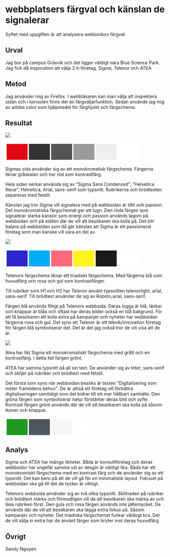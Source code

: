 webbplatsers färgval och känslan de signalerar
=======================

Syftet med uppgiften är att analysera webbsidors färgval.

Urval
-----------------------

Jag bor på campus Gräsvik och det ligger väldigt nära Blue Science Park. Jag fick då insporation att välja 3 it-företag, Sigma, Telenor och ATEA

Metod
-----------------------

Jag använder mig av Firefox. I webbläsaren kan man välja att inspektera sidan och i konsolen finns det en färgväljarfunktion. Sedan använde jag mig av adobe color som hjälpmedel för färghjulet och färgschema.

Resultat
-----------------------


<img class="analysisImg" src ="../image/sigma.png">

<table style="border-spacing: 4px; border-collapse: separate">
<tr>
<td style="height: 50px; width: 50px; background-color: #e30613">
<td style="height: 50px; width: 50px; background-color: #333333">
<td style="height: 50px; width: 50px; background-color: #555555">
<td style="height: 50px; width: 50px; background-color: #9b9b9b">
<td style="height: 50px; width: 50px; background-color: #eeeeee">
<td style="height: 50px; width: 50px; background-color: #ffffff">
</tr>
</table>

<span class="boldtext">Sigmas</span> sida använder sig av ett monokromatisk färgschema. Färgerna liknar gråskalan och har röd som kontrastfärg.

Hela sidan verkar använda sig av "Sigma Sans Condensed", "Helvetica Neue", Helvetica, Arial, sans-serif som typsnitt. Rubrikerna och brödtexten separeras med fetstil.

Känslan jag tror Sigma vill signalera med på webbsidan är tillit och passion. Det monokromatiska färgschemat ger ett lugn. Den röda färgen som signalerar starka känslor som energi och passion används lagom på webbsidan och på ställen där de vill att besökaren ska kolla på. Det blir balans på webbsidan som då ger känslan att Sigma är ett passionerat företag som man kanske vill vara en del av.


<img class="analysisImg" src ="../image/telenor.png">


<table style="border-spacing: 4px; border-collapse: separate">
<tr>
<td style="height: 50px; width: 50px; background-color: #2d28cd">
<td style="height: 50px; width: 50px; background-color: #01acfb">
<td style="height: 50px; width: 50px; background-color: #ff687a">
<td style="height: 50px; width: 50px; background-color: #fff319">
<td style="height: 50px; width: 50px; background-color: #1a1a1a">
<td style="height: 50px; width: 50px; background-color: #ffffff">
</tr>
</table>

<span class="boldtext">Telenors</span> färgschema liknar ett triadiskt färgschema. Med färgerna blå som huvudfärg och rosa och gul som kontrastfärger. 

Till rubriker som H1 och H2 har Telenor använt typsnitten telenorlight, arial, sans-serif. Till brödtext använder de sig av Roboto,arial, sans-serif.

Färgen blå används flitigt på Telenors webbsida. Deras logga är blå, länkar och knappar är blåa och oftast har deras bilder också en blå bakgrund. För att få besökaren att kolla extra på kampanjer och nyheter har webbsidan färgerna rosa och gul. Det syns att Telenor är ett teknik/innovation företag för färgen blå symboliserar det. Det är det jag också tror de vill visa att de är.


<img class="analysisImg" src ="../image/atea.png">

<span class="boldtext">Atea</span> har likt  Sigma ett monokromatiskt färgschema med grått och en kontrastfärg. I detta fall färgen grönt.

ATEA har samma typsnitt på all sin text. De använder sig av Inter, sans-serif och skiljer på rubriker och brödtext med fetstil.

Det första som syns när webbsidan besöks är texten "Digitalisering som möter framtidens behov". De är alltså ett företag vill förbättra digitaliseringen samtidigt som det bidrar till ett mer hållbart samhälle. Den gröna färgen som symboliserar natur förstärker deras bild och syfte. Kontrast färgen grönt används där de vill att besökaren ska kolla på såsom ikoner och knappar.


<table style="border-spacing: 4px; border-collapse: separate">
<tr>
<td style="height: 50px; width: 50px; background-color: #1f981f">
<td style="height: 50px; width: 50px; background-color: #4d575d">
<td style="height: 50px; width: 50px; background-color: #f6f6f6">
<td style="height: 50px; width: 50px; background-color: #ffffff">
</tr>
</table>





Analys
-----------------------

Sigma och ATEA har många likheter. Båda är konsultföretag och deras webbsidor har ungefär samma val av desgin är väldigt lika. Båda har ett monokromiskt färgschema med en kontrast färg och de använder sig av ett typsnitt. Det kan bero på att de vill gå för en minimalistik layout. Fokuset på webbsidan ska gå till det de tycker är viktigt.

Telenors webbsida använder sig av två olika typsnitt. Skillnaden på rubriker och brödtext märks och förmodligen vill de att besökaren ska märka av och läsa rubriken först. Den gula och rosa färgen används inte jättemycket. De används där de vill att besökaren ska lägga extra fokus på. Såsom kampanjer och nyheter. Det triadiska färgschemat funkar väldogt bra. Det de vill sälja in extra har de använt färger som bryter mot deras huvudfärg.



Övrigt
-----------------------
Sandy Nguyen